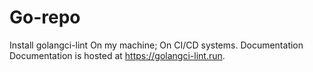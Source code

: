 # Go-repo
Install golangci-lint
On my machine;
On CI/CD systems.
Documentation
Documentation is hosted at https://golangci-lint.run.
